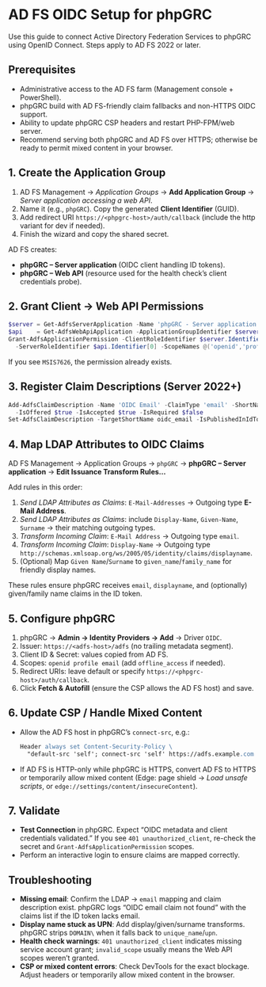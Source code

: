 # AD FS OIDC Setup for phpGRC

Use this guide to connect Active Directory Federation Services to phpGRC using OpenID Connect. Steps apply to AD FS 2022 or later.

## Prerequisites
- Administrative access to the AD FS farm (Management console + PowerShell).
- phpGRC build with AD FS-friendly claim fallbacks and non-HTTPS OIDC support.
- Ability to update phpGRC CSP headers and restart PHP-FPM/web server.
- Recommend serving both phpGRC and AD FS over HTTPS; otherwise be ready to permit mixed content in your browser.

## 1. Create the Application Group
1. AD FS Management → *Application Groups* → **Add Application Group** → *Server application accessing a web API*.
2. Name it (e.g., `phpGRC`). Copy the generated **Client Identifier** (GUID).
3. Add redirect URI `https://<phpgrc-host>/auth/callback` (include the http variant for dev if needed).
4. Finish the wizard and copy the shared secret.

AD FS creates:
- **phpGRC – Server application** (OIDC client handling ID tokens).
- **phpGRC – Web API** (resource used for the health check’s client credentials probe).

## 2. Grant Client → Web API Permissions
```powershell
$server = Get-AdfsServerApplication -Name 'phpGRC - Server application'
$api    = Get-AdfsWebApiApplication -ApplicationGroupIdentifier $server.ApplicationGroupIdentifier
Grant-AdfsApplicationPermission -ClientRoleIdentifier $server.Identifier `
  -ServerRoleIdentifier $api.Identifier[0] -ScopeNames @('openid','profile','email')
```
If you see `MSIS7626`, the permission already exists.

## 3. Register Claim Descriptions (Server 2022+)
```powershell
Add-AdfsClaimDescription -Name 'OIDC Email' -ClaimType 'email' -ShortName 'oidc_email' `
  -IsOffered $true -IsAccepted $true -IsRequired $false
Set-AdfsClaimDescription -TargetShortName oidc_email -IsPublishedInIdToken $true -IsPublishedInAccessToken $true
```

## 4. Map LDAP Attributes to OIDC Claims
AD FS Management → Application Groups → `phpGRC` → **phpGRC – Server application** → **Edit Issuance Transform Rules…**

Add rules in this order:
1. *Send LDAP Attributes as Claims*: `E-Mail-Addresses` → Outgoing type **E-Mail Address**.
2. *Send LDAP Attributes as Claims*: include `Display-Name`, `Given-Name`, `Surname` → their matching outgoing types.
3. *Transform Incoming Claim*: `E-Mail Address` → Outgoing type `email`.
4. *Transform Incoming Claim*: `Display-Name` → Outgoing type `http://schemas.xmlsoap.org/ws/2005/05/identity/claims/displayname`.
5. (Optional) Map `Given Name`/`Surname` to `given_name`/`family_name` for friendly display names.

These rules ensure phpGRC receives `email`, `displayname`, and (optionally) given/family name claims in the ID token.

## 5. Configure phpGRC
1. phpGRC → **Admin → Identity Providers → Add** → Driver `OIDC`.
2. Issuer: `https://<adfs-host>/adfs` (no trailing metadata segment).
3. Client ID & Secret: values copied from AD FS.
4. Scopes: `openid profile email` (add `offline_access` if needed).
5. Redirect URIs: leave default or specify `https://<phpgrc-host>/auth/callback`.
6. Click **Fetch & Autofill** (ensure the CSP allows the AD FS host) and save.

## 6. Update CSP / Handle Mixed Content
- Allow the AD FS host in phpGRC’s `connect-src`, e.g.:
  ```apache
  Header always set Content-Security-Policy \
    "default-src 'self'; connect-src 'self' https://adfs.example.com https://login.microsoftonline.com; …"
  ```
- If AD FS is HTTP-only while phpGRC is HTTPS, convert AD FS to HTTPS or temporarily allow mixed content (Edge: page shield → *Load unsafe scripts*, or `edge://settings/content/insecureContent`).

## 7. Validate
- **Test Connection** in phpGRC. Expect “OIDC metadata and client credentials validated.” If you see `401 unauthorized_client`, re-check the secret and `Grant-AdfsApplicationPermission` scopes.
- Perform an interactive login to ensure claims are mapped correctly.

## Troubleshooting
- **Missing email**: Confirm the LDAP → `email` mapping and claim description exist. phpGRC logs “OIDC email claim not found” with the claims list if the ID token lacks email.
- **Display name stuck as UPN**: Add display/given/surname transforms. phpGRC strips `DOMAIN\` when it falls back to `unique_name`/`upn`.
- **Health check warnings**: `401 unauthorized_client` indicates missing service account grant; `invalid_scope` usually means the Web API scopes weren’t granted.
- **CSP or mixed content errors**: Check DevTools for the exact blockage. Adjust headers or temporarily allow mixed content in the browser.
